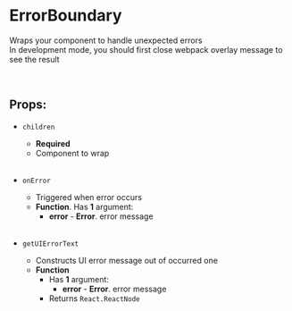 # ErrorBoundary

Wraps your component to handle unexpected errors<br />
In development mode, you should first close webpack overlay message to see the result


<br />

## Props:

- `children`
    - **Required**
    - Component to wrap<br /><br />

- `onError`
    - Triggered when error occurs
    - **Function**. Has **1** argument:
        - **error** - **Error**. error message<br /><br />

- `getUIErrorText`
    - Constructs UI error message out of occurred one
    - **Function**
        - Has **1** argument:
            - **error** - **Error**. error message
        - Returns `React.ReactNode`